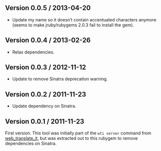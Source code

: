 ## Version 0.0.5 / 2013-04-20

* Update my name so it doesn’t contain accentuated characters anymore (seems to make jruby/rubygems 2.0.3 fail to install the gem).

## Version 0.0.4 / 2013-02-26

* Relax dependencies.

## Version 0.0.3 / 2012-11-12

* Update to remove Sinatra deprecation warning.

## Version 0.0.2 / 2011-11-23

* Update dependency on Sinatra.

## Version 0.0.1 / 2011-11-23

First version. This tool was initially part of the `wti server` command from [web_translate_it](https://github.com/AtelierConvivialite/webtranslateit), but was extracted out to this rubygem to remove dependencies on Sinatra.